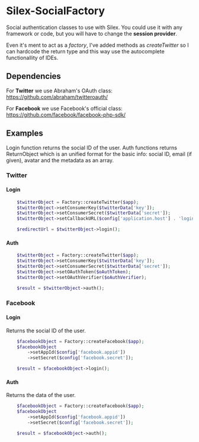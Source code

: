 <h1>Silex-SocialFactory</h1>

Social authentication classes to use with Silex. You could use it with any framework or code, but you will have to change the <b>session provider</b>.

Even it's ment to act as a <i>factory</i>, I've added methods as <i>createTwitter</i> so I can hardcode the return type and this way use the autocomplete functionallity of IDEs.

<h2>Dependencies</h2>

For <b>Twitter</b> we use Abraham's OAuth class: https://github.com/abraham/twitteroauth/

For <b>Facebook</b> we use Facebook's official class: https://github.com/facebook/facebook-php-sdk/

<h2>Examples</h2>

Login function returns the social ID of the user. Auth functions returns ReturnObject which is an unified format for the basic info: social ID, email (if given), avatar and the metadata as an array.

<h3>Twitter</h3>
<h4>Login</h4>

```php
	$twitterObject = Factory::createTwitter($app);
	$twitterObject->setConsumerKey($twitterData['key']);
	$twitterObject->setConsumerSecret($twitterData['secret']);
	$twitterObject->setCallbackURL($config['application.host'] . 'login/twitter/auth/');

	$redirectUrl = $twitterObject->login();
```

<h4>Auth</h4>

```php
	$twitterObject = Factory::createTwitter($app);
	$twitterObject->setConsumerKey($twitterData['key']);
	$twitterObject->setConsumerSecret($twitterData['secret']);
	$twitterObject->setOAuthToken($oAuthToken);
	$twitterObject->setOAuthVerifier($oAuthVerifier);

	$result = $twitterObject->auth();
```

<h3>Facebook</h3>
<h4>Login</h4>
Returns the social ID of the user.

```php
	$facebookObject = Factory::createFacebook($app);
	$facebookObject
		->setAppId($config['facebook.appid'])
		->setSecret($config['facebook.secret']);

	$result = $facebookObject->login();
```

<h4>Auth</h4>
Returns the data of the user.

```php
	$facebookObject = Factory::createFacebook($app);
	$facebookObject
		->setAppId($config['facebook.appid'])
		->setSecret($config['facebook.secret']);

	$result = $facebookObject->auth();
```